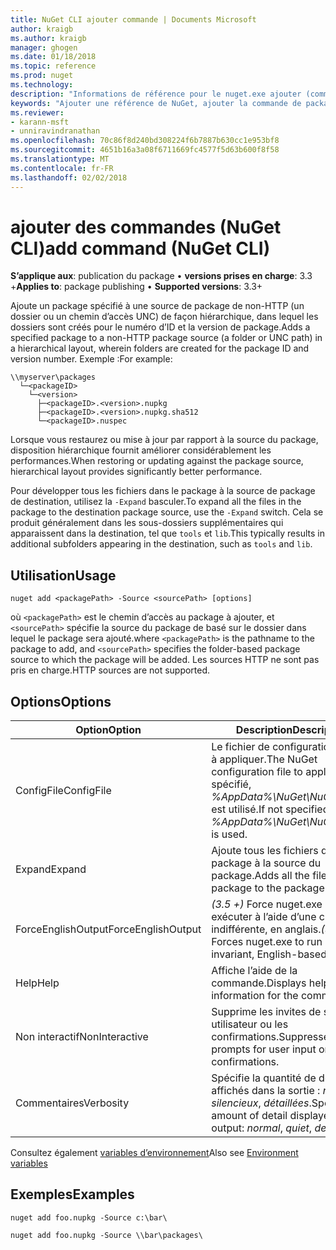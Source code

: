 ```yaml
---
title: NuGet CLI ajouter commande | Documents Microsoft
author: kraigb
ms.author: kraigb
manager: ghogen
ms.date: 01/18/2018
ms.topic: reference
ms.prod: nuget
ms.technology: 
description: "Informations de référence pour le nuget.exe ajouter (commande)"
keywords: "Ajouter une référence de NuGet, ajouter la commande de package"
ms.reviewer:
- karann-msft
- unniravindranathan
ms.openlocfilehash: 70c86f8d240bd308224f6b7887b630cc1e953bf8
ms.sourcegitcommit: 4651b16a3a08f6711669fc4577f5d63b600f8f58
ms.translationtype: MT
ms.contentlocale: fr-FR
ms.lasthandoff: 02/02/2018
---
```

# <a name="add-command-nuget-cli"></a><span data-ttu-id="e67c6-104">ajouter des commandes (NuGet CLI)</span><span class="sxs-lookup"><span data-stu-id="e67c6-104">add command (NuGet CLI)</span></span>

<span data-ttu-id="e67c6-105">**S’applique aux**: publication du package &bullet; **versions prises en charge**: 3.3 +</span><span class="sxs-lookup"><span data-stu-id="e67c6-105">**Applies to**: package publishing &bullet; **Supported versions**: 3.3+</span></span>

<span data-ttu-id="e67c6-106">Ajoute un package spécifié à une source de package de non-HTTP (un dossier ou un chemin d’accès UNC) de façon hiérarchique, dans lequel les dossiers sont créés pour le numéro d’ID et la version de package.</span><span class="sxs-lookup"><span data-stu-id="e67c6-106">Adds a specified package to a non-HTTP package source (a folder or UNC path) in a hierarchical layout, wherein folders are created for the package ID and version number.</span></span> <span data-ttu-id="e67c6-107">Exemple :</span><span class="sxs-lookup"><span data-stu-id="e67c6-107">For example:</span></span>

    \\myserver\packages
      └─<packageID>
        └─<version>
          ├─<packageID>.<version>.nupkg
          ├─<packageID>.<version>.nupkg.sha512
          └─<packageID>.nuspec

<span data-ttu-id="e67c6-108">Lorsque vous restaurez ou mise à jour par rapport à la source du package, disposition hiérarchique fournit améliorer considérablement les performances.</span><span class="sxs-lookup"><span data-stu-id="e67c6-108">When restoring or updating against the package source, hierarchical layout provides significantly better performance.</span></span>

<span data-ttu-id="e67c6-109">Pour développer tous les fichiers dans le package à la source de package de destination, utilisez la `-Expand` basculer.</span><span class="sxs-lookup"><span data-stu-id="e67c6-109">To expand all the files in the package to the destination package source, use the `-Expand` switch.</span></span> <span data-ttu-id="e67c6-110">Cela se produit généralement dans les sous-dossiers supplémentaires qui apparaissent dans la destination, tel que `tools` et `lib`.</span><span class="sxs-lookup"><span data-stu-id="e67c6-110">This typically results in additional subfolders appearing in the destination, such as `tools` and `lib`.</span></span>

## <a name="usage"></a><span data-ttu-id="e67c6-111">Utilisation</span><span class="sxs-lookup"><span data-stu-id="e67c6-111">Usage</span></span>

```cli
nuget add <packagePath> -Source <sourcePath> [options]
```

<span data-ttu-id="e67c6-112">où `<packagePath>` est le chemin d’accès au package à ajouter, et `<sourcePath>` spécifie la source du package de basé sur le dossier dans lequel le package sera ajouté.</span><span class="sxs-lookup"><span data-stu-id="e67c6-112">where `<packagePath>` is the pathname to the package to add, and `<sourcePath>` specifies the folder-based package source to which the package will be added.</span></span> <span data-ttu-id="e67c6-113">Les sources HTTP ne sont pas pris en charge.</span><span class="sxs-lookup"><span data-stu-id="e67c6-113">HTTP sources are not supported.</span></span>

## <a name="options"></a><span data-ttu-id="e67c6-114">Options</span><span class="sxs-lookup"><span data-stu-id="e67c6-114">Options</span></span>

| <span data-ttu-id="e67c6-115">Option</span><span class="sxs-lookup"><span data-stu-id="e67c6-115">Option</span></span> | <span data-ttu-id="e67c6-116">Description</span><span class="sxs-lookup"><span data-stu-id="e67c6-116">Description</span></span> |
| --- | --- |
| <span data-ttu-id="e67c6-117">ConfigFile</span><span class="sxs-lookup"><span data-stu-id="e67c6-117">ConfigFile</span></span> | <span data-ttu-id="e67c6-118">Le fichier de configuration NuGet à appliquer.</span><span class="sxs-lookup"><span data-stu-id="e67c6-118">The NuGet configuration file to apply.</span></span> <span data-ttu-id="e67c6-119">Si non spécifié, *%AppData%\NuGet\NuGet.Config* est utilisé.</span><span class="sxs-lookup"><span data-stu-id="e67c6-119">If not specified, *%AppData%\NuGet\NuGet.Config* is used.</span></span>| 
| <span data-ttu-id="e67c6-120">Expand</span><span class="sxs-lookup"><span data-stu-id="e67c6-120">Expand</span></span> | <span data-ttu-id="e67c6-121">Ajoute tous les fichiers dans le package à la source du package.</span><span class="sxs-lookup"><span data-stu-id="e67c6-121">Adds all the files in the package to the package source.</span></span> |
| <span data-ttu-id="e67c6-122">ForceEnglishOutput</span><span class="sxs-lookup"><span data-stu-id="e67c6-122">ForceEnglishOutput</span></span> | <span data-ttu-id="e67c6-123">*(3.5 +)*  Force nuget.exe pour exécuter à l’aide d’une culture dite indifférente, en anglais.</span><span class="sxs-lookup"><span data-stu-id="e67c6-123">*(3.5+)* Forces nuget.exe to run using an invariant, English-based culture.</span></span> |
| <span data-ttu-id="e67c6-124">Help</span><span class="sxs-lookup"><span data-stu-id="e67c6-124">Help</span></span> | <span data-ttu-id="e67c6-125">Affiche l’aide de la commande.</span><span class="sxs-lookup"><span data-stu-id="e67c6-125">Displays help information for the command.</span></span> |
| <span data-ttu-id="e67c6-126">Non interactif</span><span class="sxs-lookup"><span data-stu-id="e67c6-126">NonInteractive</span></span> | <span data-ttu-id="e67c6-127">Supprime les invites de saisie utilisateur ou les confirmations.</span><span class="sxs-lookup"><span data-stu-id="e67c6-127">Suppresses prompts for user input or confirmations.</span></span> |
| <span data-ttu-id="e67c6-128">Commentaires</span><span class="sxs-lookup"><span data-stu-id="e67c6-128">Verbosity</span></span> | <span data-ttu-id="e67c6-129">Spécifie la quantité de détails affichés dans la sortie : *normal*, *silencieux*, *détaillées*.</span><span class="sxs-lookup"><span data-stu-id="e67c6-129">Specifies the amount of detail displayed in the output: *normal*, *quiet*, *detailed*.</span></span> |

<span data-ttu-id="e67c6-130">Consultez également [variables d’environnement](cli-ref-environment-variables.md)</span><span class="sxs-lookup"><span data-stu-id="e67c6-130">Also see [Environment variables](cli-ref-environment-variables.md)</span></span>

## <a name="examples"></a><span data-ttu-id="e67c6-131">Exemples</span><span class="sxs-lookup"><span data-stu-id="e67c6-131">Examples</span></span>

```cli
nuget add foo.nupkg -Source c:\bar\

nuget add foo.nupkg -Source \\bar\packages\
```
